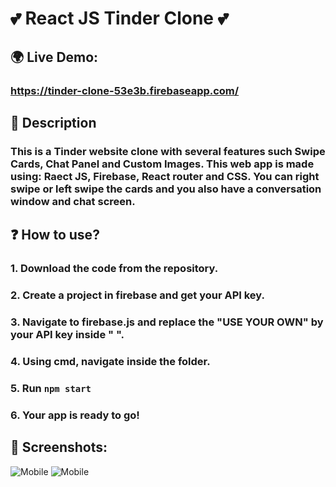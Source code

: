 # 💕 React JS Tinder Clone 💕
## 🌍 Live Demo: 
### https://tinder-clone-53e3b.firebaseapp.com/
## 🎀 Description
### This is a Tinder website clone with several features such Swipe Cards, Chat Panel and Custom Images. This web app is made using: Raect JS, Firebase, React router and CSS. You can right swipe or left swipe the cards and you also have a conversation window and chat screen.
## ❓ How to use?
### 1. Download the code from the repository.
### 2. Create a project in firebase and get your API key.
### 3. Navigate to firebase.js and replace the "USE YOUR OWN" by your API key inside " ".
### 4. Using cmd, navigate inside the folder.
### 5. Run `npm start`
### 6. Your app is ready to go!
## 📱 Screenshots:
![Mobile](https://1.bp.blogspot.com/-vVnqbNxtZak/YUy4cDJF-UI/AAAAAAAAANs/JpQLWMltTEsb07IcKgRIK2K32TIe6PNJQCLcBGAsYHQ/w224-h320/a.png)
![Mobile](https://1.bp.blogspot.com/-PsYeFn8FxIo/YUy4b_4DSWI/AAAAAAAAANo/VfuHDi27cgIgp5HrlDNphoFt0kISfQoAACLcBGAsYHQ/w279-h400/b.png)

